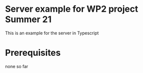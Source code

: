 # Server example for WP2 project Summer 21

This is an example for the server in Typescript

# Prerequisites

none so far
